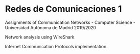 # Redes de Comunicaciones 1
Assignments of Communication Networks - Computer Science - Universidad Autónoma de Madrid 2019/2020

Network analysis using WireShark

Internet Communication Protocols implementation.
